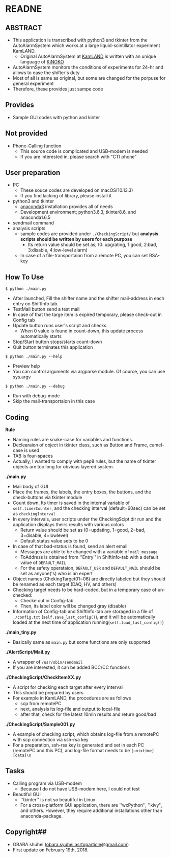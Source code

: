# READNE

## ABSTRACT 
* This application is transcribed with python3 and tkinter from the AutoAlarmSystem which works at a large liquid-scintillator experiment KamLAND.
  * Original AutoAlarmSystem at [KamLAND](http://www.awa.tohoku.ac.jp/kamland/) is written with an unique language of [KiNOKO](http://www.awa.tohoku.ac.jp/~sanshiro/kinoko/)
* AutoAlarmSystem monitors the conditions of experiments for 24-hr and allows to ease the shifter's duty
* Most of all is same as original, but some are changed for the porpuse for general experiment
* Therefore, these provides just sampe code


## Provides
* Sample GUI codes with python and kinter

## Not provided
* Phone-Calling function
  * This source code is complicated and USB-modem is needed
  * If you are interested in, please search with "CTI  phone"


## User preparation 
* PC
  * These souce codes are developed on macOS(10.13.3)
  * If you find lacking of library, please install it
* python3 and tkinter
  * [anaconda3](https://www.anaconda.com) installation provides all of needs
  * Development environment; python3.6.3, tkinter8.6, and anaconda1.6.5
* sendmail command
* analysis scripts
  * sample codes are provided under `./CheckingScript/` but **analysis scripts should be written by users for each purpose**
    * Its return value should be set as; (0: upgrating, 1:good, 2:bad, 3:disable, 4:low-level alarm)
  * In case of a file-transportaion from a remote PC, you can set RSA-key



## How To Use
`$ python ./main.py`

* After launched, Fill the shifter name and the shifter mail-address in each entry on ShiftInfo tab.
* TestMail button send a test mail
* In case of that the targe item is expired temporary, please check-out in Config tab
* Update button runs user's script and checks.
  * When 0 value is found in count-down, this update process automatically starts
* Stop/Start button stops/starts count-down
* Quit button terminates this application


`$ python ./main.py --help`

* Preview help
* You can control arguments via argparse module. Of cource, you can use sys.argv

`$ python ./main.py --debug`

* Run with debug-mode
* Skip the mail-transportaion in this case


## Coding
**Rule**

  * Naming rules are snake-case for variables and functions. 
  * Declearaion of object in tkinter class, such as Button and Frame, camel-case is used
  * TAB is four-spaces
  * Actually, I wanted to comply with pep8 rules, but the name of tkinter objects are too long for obvious layered system.


**./main.py**

  * Mail body of GUI
  * Place the frames, the labels, the entry boxes, the buttons, and the check-buttons via tkinter module
  * Count down. Its timer is saved in the internal variable of `self.timerCounter`, and the checking interval (default=60sec) can be set as `checkingInterval`
  * In every intervals, user scripts under the CheckingScipt dir run and the application displays theirs results with various colors
	   * Return value should be set as (0=updating, 1=good, 2=bad, 3=disable, 4=lowlevel)
      * Default status value sets to be 0
  * In case of that bad-status is found, send an alert email
    * Messages are able to be changed with a variable of `mail_message`
    * ToAddress is obtained from ''Entry'' in ShiftInfo-tab with a default value of `DEFAULT_MAIL`    
    * For the safety operataion, `DEFAULT_USR` and `DEFAULT_MAIL` should be set as anyone('s) who is an expert 
  * Object names (ChekingTarget01~06) are directly labeled but they should be renamed as each target (DAQ, HV, and others)
  * Checking target needs to be hard-coded, but in a temporary case of un-checked:
    * Checke out in Config-tab
    * Then, its label color will be changed gray (disable)
  * Information of Config-tab and ShiftInfo-tab are storaged in a file of `./config.txt` (`self.save_last_config()`), and it will be automatically loaded at the next time of application running(`self.load_last_config()`)

**./main_tiny.py**

  * Basically same as `main.py` but some functions  are only supported
  

**./AlertScript/Mail.py**

  * A wrapper of `/usr/sbin/sendmail`
  * If you are interested, it can be added BCC/CC functions

**./CheckingScript/CheckItemXX.py**

  * A script for checking each target after every interval
  * This should be prepared by users 
  * For example in KamLAND, the procedures are as follows
    * scp from remotePC 
    * next, analysis its log-file and output to local-file
    * after that, check for the latest 10min results and return good/bad
 
**./CheckingScript/Sample001.py**

  * A example of checking script, which obtains log-file from a remotePC with scp connection via ssh-rsa key
  * For a preparation, ssh-rsa key is generated and set in each PC (remotePC and this PC), and log-file format needs to be `[unixtime] [data]\n`

## Tasks ##
* Calling program via USB-modem
  * Because I do not have USB-modem here, I could not test
* Beautiful GUI
  * ''tkinter'' is not so beautiful in Linux
  * For a cross-platform GUI application, there are ''wxPython'', ''kivy'', and others. However, they require additional installations other than anaconda-package.


## Copyright##
  * OBARA shuhei (<obara.syuhei.asrtoparticle@gmail.com>)
  * First update on February 19th, 2018.
 